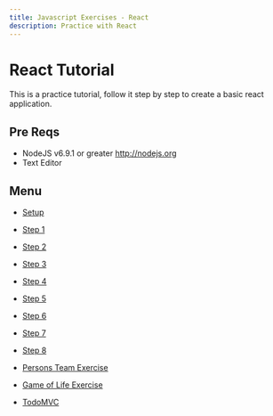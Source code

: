 ```yaml
---
title: Javascript Exercises - React
description: Practice with React
---
```


<script src="https://embed.runkit.com"></script>
<script src="script.js"></script>

# React Tutorial

This is a practice tutorial, follow it step by step to create a basic react application.

## Pre Reqs

* NodeJS v6.9.1 or greater http://nodejs.org
* Text Editor

## Menu

* [Setup](setup)
* [Step 1](1)
* [Step 2](2)
* [Step 3](3)
* [Step 4](4)
* [Step 5](5)
* [Step 6](6)
* [Step 7](7)
* [Step 8](8)

* [Persons Team Exercise](persons-team)
* [Game of Life Exercise](gol)
* [TodoMVC](todomvc)
